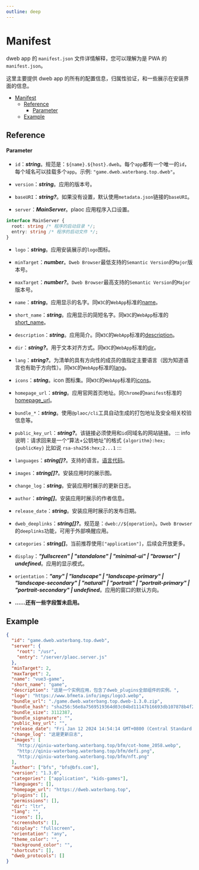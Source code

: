 ```yaml
---
outline: deep
---
```


# Manifest

dweb app 的 `manifest.json` 文件详情解释，您可以理解为是 PWA 的 `manifest.json`。

这里主要提供 dweb app 的所有的配置信息，归属性验证，和一些展示在安装界面的信息。

- [Manifest](#manifest)
  - [Reference](#reference)
      - [Parameter](#parameter)
  - [Example](#example)

## Reference

#### Parameter

- `id`：**_string_**。规范是：`${name}.${host}.dweb`。每个`app`都有一个唯一的`id`，每个域名可以挂载多个`app`。示例: `"game.dweb.waterbang.top.dweb"`。
- `version`：**_string_**。应用的版本号。
- `baseURI`：**_string?_**。如果没有设置，默认使用`metadata.json`链接的`baseURI`。

- `server`：**_MainServer_**。plaoc 应用程序入口设置。

```ts
interface MainServer {
  root: string /* 程序的启动目录 */;
  entry: string /* 程序的启动文件 */;
}
```

- `logo`：**_string_**。应用安装展示的`logo`图标。
- `minTarget`：**_number_**。`Dweb Browser`最低支持的`Semantic Version`的`Major`版本号。
- `maxTarget`：**_number?_**。`Dweb Browser`最高支持的`Semantic Version`的`Major`版本号。

- `name`：**_string_**。应用显示的名字。同`W3C`的`WebApp`标准的[name](https://w3c.github.io/manifest/#dfn-name)。
- `short_name`：**_string_**。应用显示的简短名字。同`W3C`的`WebApp`标准的[short_name](https://w3c.github.io/manifest/#dfn-short_name)。
- `description`：**_string_**。应用简介。同`W3C`的`WebApp`标准的[description](https://w3c.github.io/manifest/#description-member)。
- `dir`：**_string?_**。用于文本对齐方式。同`W3C`的`WebApp`标准的[dir](https://w3c.github.io/manifest/#dir-member)。
- `lang`：**_string?_**。为清单的具有方向性的成员的值指定主要语言（因为知道语言也有助于方向性）。同`W3C`的`WebApp`标准的[lang](https://w3c.github.io/manifest/#lang-member)。
- `icons`：**_string_**。icon 图标集。同`W3C`的`WebApp`标准的[icons](https://w3c.github.io/manifest/#icons-member)。
<!-- - `description`：string。应用显示的简短名字。同`W3C`的`WebApp`标准的[description](https://w3c.github.io/manifest/#description-member)。
- `description`：string。应用显示的简短名字。同`W3C`的`WebApp`标准的[description](https://w3c.github.io/manifest/#description-member)。
- `description`：string。应用显示的简短名字。同`W3C`的`WebApp`标准的[description](https://w3c.github.io/manifest/#description-member)。
- `description`：string。应用显示的简短名字。同`W3C`的`WebApp`标准的[description](https://w3c.github.io/manifest/#description-member)。 -->

- `homepage_url`：**_string_**。应用官网首页地址。同`Chrome`的`manifest`标准的[homepage_url](https://developer.chrome.com/docs/extensions/mv3/manifest/homepage_url/)。

- `bundle_*`：**_string_**。使用`@plaoc/cli`工具自动生成的打包地址及安全相关校验信息等。
- `public_key_url`：**_string?_**。该链接必须使用和`id`同域名的网站链接。
  ::: info 说明：请求回来是一个“算法+公钥地址”的格式 `{algorithm}:hex;{publicKey}`
  比如说 `rsa-sha256:hex;2...1`
  :::

- `languages`：**_string[]?_**。支持的语言。[语言代码](http://www.lingoes.net/zh/translator/langcode.htm)。
- `images`：**_string[]?_**。安装应用时的展示图。
- `change_log`：**_string_**。安装应用时展示的更新日志。
- `author`：**_string[]_**。安装应用时展示的作者信息。
- `release_date`：**_string_**。安装应用时展示的发布日期。
- `dweb_deeplinks`：**_string[]?_**。规范是：`dweb://${operation}`。`Dweb Browser`的`deeplinks`功能，可用于外部唤醒应用。
- `categories`：**_string[]_**。当前推荐使用`["application"]`，后续会开放更多。
- `display`：**_"fullscreen" | "standalone" | "minimal-ui" | "browser" | undefined_**。应用的显示模式。
- `orientation`：**_"any" | "landscape" | "landscape-primary" | "landscape-secondary" | "natural" | "portrait" | "portrait-primary" | "portrait-secondary" | undefined_**。应用的窗口的默认方向。
- **......还有一些字段暂未启用。**

## Example

```json
{
  "id": "game.dweb.waterbang.top.dweb",
  "server": {
    "root": "/usr",
    "entry": "/server/plaoc.server.js"
  },
  "minTarget": 2,
  "maxTarget": 2,
  "name": "vue3-game",
  "short_name": "game",
  "description": "这是一个实例应用，包含了dweb_plugins全部组件的实例。",
  "logo": "https://www.bfmeta.info/imgs/logo3.webp",
  "bundle_url": "./game.dweb.waterbang.top.dweb-1.3.0.zip",
  "bundle_hash": "sha256:56e8a7569519364d03c04bd11147b16693db107878b4f27b827617e5f4dfb650",
  "bundle_size": 3112387,
  "bundle_signature": "",
  "public_key_url": "",
  "release_date": "Fri Jan 12 2024 14:54:14 GMT+0800 (Central Standard Time)",
  "change_log": "这是更新日志",
  "images": [
    "http://qiniu-waterbang.waterbang.top/bfm/cot-home_2058.webp",
    "http://qiniu-waterbang.waterbang.top/bfm/defi.png",
    "http://qiniu-waterbang.waterbang.top/bfm/nft.png"
  ],
  "author": ["bfs", "bfs@bfs.com"],
  "version": "1.3.0",
  "categories": ["application", "kids-games"],
  "languages": [],
  "homepage_url": "https://dweb.waterbang.top",
  "plugins": [],
  "permissions": [],
  "dir": "ltr",
  "lang": "",
  "icons": [],
  "screenshots": [],
  "display": "fullscreen",
  "orientation": "any",
  "theme_color": "",
  "background_color": "",
  "shortcuts": [],
  "dweb_protocols": []
}
```
